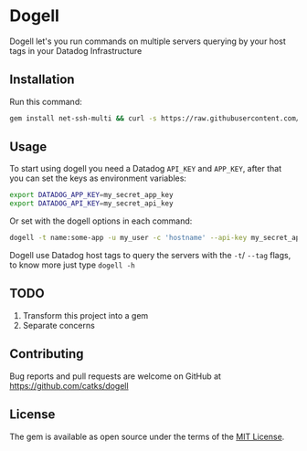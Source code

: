 
# Dogell

Dogell let's you run commands on multiple servers querying by your host tags in your Datadog Infrastructure


## Installation

Run this command:

```bash
gem install net-ssh-multi && curl -s https://raw.githubusercontent.com/catks/dogell/master/dogell > /usr/local/bin/dogell && chmod +x /usr/local/bin/dogell
```

## Usage

To start using dogell you need a Datadog `API_KEY` and `APP_KEY`, after that you can set the keys as environment variables:

```bash
export DATADOG_APP_KEY=my_secret_app_key
export DATADOG_API_KEY=my_secret_api_key
```

Or set with the dogell options in each command:

```bash
dogell -t name:some-app -u my_user -c 'hostname' --api-key my_secret_api_key --app-key my_secret_app_key
```
Dogell use Datadog host tags to query the servers with the `-t`/ `--tag` flags, to know more just type `dogell -h`

## TODO

 1. Transform this project into a gem
 2. Separate concerns

## Contributing

Bug reports and pull requests are welcome on GitHub at https://github.com/catks/dogell

## License

The gem is available as open source under the terms of the [MIT License](https://opensource.org/licenses/MIT).
